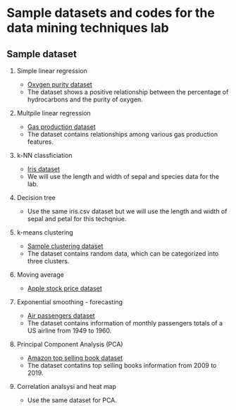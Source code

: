 # Sample datasets and codes for the data mining techniques lab

## Sample dataset
1. Simple linear regression
    * [Oxygen purity dataset](/data-samples/oxygen-purity.csv)
    * The dataset shows a positive relationship between the percentage of hydrocarbons and the purity of oxygen.

2. Multpile linear regression
    * [Gas production dataset](/data-samples/gas-production.csv)
    * The dataset contains relationships among various gas production features.

3. k-NN classficiation
    * [Iris dataset](/data-samples/iris.csv)
    * We will use the length and width of sepal and species data for the lab.

4. Decision tree
    * Use the same iris.csv dataset but we will use the length and width of sepal and petal for this techqniue.

5. k-means clustering
    * [Sample clustering dataset](/data-samples/clustering-sample.csv)
    * The dataset contains random data, which can be categorized into three clusters.

6. Moving average
    * [Apple stock price dataset](/data-samples/aapl.csv)

7. Exponential smoothing - forecasting
    * [Air passengers dataset](/data-samples/air-passengers.csv)
    * The dataset contains information of monthly passengers totals of a US airline from 1949 to 1960.

8. Principal Component Analysis (PCA)
    * [Amazon top selling book dataset](/data-samples/amazon-top-selling-book.csv)
    * The dataset contatins top selling books information from 2009 to 2019.

9. Correlation analsysi and heat map
    * Use the same dataset for PCA.